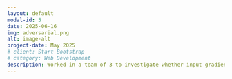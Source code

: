 ```yaml
---
layout: default
modal-id: 5
date: 2025-06-16
img: adversarial.png
alt: image-alt
project-date: May 2025
# client: Start Bootstrap
# category: Web Development
description: Worked in a team of 3 to investigate whether input gradient regularization and ensemble diversity training improve model robustness against adversarial attacks. We created our own adversarial dataset of the MNIST dataset using the Fast Gradient Sign Method. We then evaluated four model types in twin single and twin configurations. Surprisingly, neither regularization nor diversity training improved performance on adversarial data. This result is possibly due to the dataset's low complexity.  
---
```

